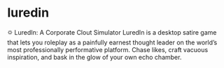 # luredin
🌣 LuredIn: A Corporate Clout Simulator  LuredIn is a desktop satire game that lets you roleplay as a painfully earnest thought leader on the world’s most professionally performative platform. Chase likes, craft vacuous inspiration, and bask in the glow of your own echo chamber.
